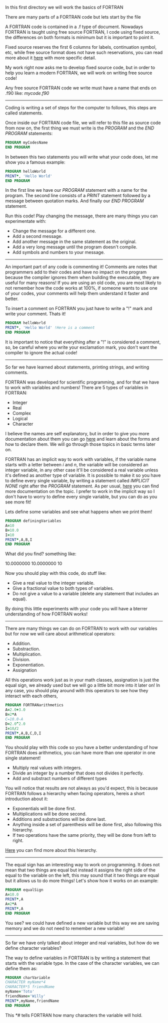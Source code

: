 In this first directory we will work the basics of FORTRAN

There are many parts of a FORTRAN code but lets start by the file

A FORTRAN code is contained in a .f type of document. Nowadays FORTRAN 
is taught using free source FORTRAN, I code using fixed source, the 
differences on both formats is minimum but it is important to point it.

Fixed source reserves the first 6 columns for labels, continuation symbol, 
etc, while free source format does not have such reservations, you can read 
more about it [here](https://people.cs.vt.edu/~asandu/Courses/MTU/CS2911/fortran_notes/node4.html)
with more specific detail. 

My work right now asks me to develop fixed source code, but in order to help
you learn a modern FORTRAN, we will work on writing free source code!

Any free source FORTRAN code we write must have a name that ends on .f90 like: <i>mycode.f90</i>

<hr>
Coding is writing a set of steps for the computer to follows, this steps are called statements.

Once inside our FORTRAN code file, we will refer to this file as source code from now on,
the first thing we must write is the <i>PROGRAM</i> and the <i>END PROGRAM</i> statements:

```fortran
PROGRAM myCodesName 
END PROGRAM
```

In between this two statements you will write what your code does, 
let me show you a famous example:

```fortran
PROGRAM helloWorld
PRINT*, 'Hello World' 
END PROGRAM
```

In the first line we have our <i>PROGRAM</i> statement with a name for the program.
The second line consists of a <i>PRINT</i> statement followed by a message between quotation marks.
And finally our <i> END PROGRAM </i> statement.

Run this code! Play changing the message, there are many things you can experimentate with:
<ul>
  <li>Change the message for a different one.</li>
  <li>Add a second message.</li>
  <li>Add another message in the same statement as the original.</li>
  <li>Add a very long message until the program doesn't compile.</li>
  <li>Add symbols and numbers to your message.</li>
</ul>

<hr>
An important part of any code is commenting it! Comments are notes that programmers add to their codes and have no impact on the program because the compiler ignores them when building the executable, they are useful for many reasons! If you are using an old code, you are most likely to not remember how the code works at 100%, if someone wants to use one of your codes, your comments will help them understand it faster and better. 

To insert a comment on FORTRAN you just have to write a "!" mark and write your comment. Thats it!

```fortran
PROGRAM helloWorld
PRINT*, 'Hello World' !Here is a comment
END PROGRAM
```
It is important to notice that everything after a "!" is considered a comment, so, be careful where you write your exclamation mark, you don't want the compiler to ignore the actual code!

<hr>
So far we have learned about statements, printing strings, and writing comments.

FORTRAN was developed for scientific programming, and for that we have to work with variables and numbers!
There are 5 types of variables in FORTRAN: 
<ul>
  <li>Integer </li>
  <li>Real </li>
  <li>Complex </li>
  <li>Logical </li>
  <li>Character </li>
</ul>

I believe the names are self explanatory, but in order to give you more documentation about them you can go [here](https://pages.mtu.edu/~shene/COURSES/cs201/NOTES/chap02/var-type.html) and learn about the forms and how to declare them. We will go through those topics in basic terms later on.

FORTRAN has an implicit way to work with variables, if the variable name starts with a
letter between <i>i</i> and <i>n</i>, the variable will be considered an integer variable, in any other case it'll be considered a real variable unless it's defined as another type of variable.
It is possible to make it so you have to define every single variable, by writing a statement called <i> IMPLICIT NONE</i> right after the <i>PROGRAM</i> statement. As per usual, [here](https://docs.oracle.com/cd/E19957-01/805-4939/6j4m0vn9v/index.html) you can find more documentation on the topic. I prefer to work in the implicit way so I don't have to worry to define every single variable, but you can do as you see more fit!

Lets define some variables and see what happens when we print them!

```fortran
PROGRAM definingVariables
A=10
B=10.0
I=10
PRINT*,A,B,I
END PROGRAM
```

What did you find? something like:

   10.0000000       10.0000000              10

Now you should play with this code, do stuff like:
<ul>
  <li>Give a real value to the integer variable.</li>
  <li>Give a fractional value to both types of variables.</li>
  <li>Do not give a value to a variable (delete any statement that includes an equal).</li>
</ul>

By doing this little experiments with your code you will have a bterrer understanding of how FORTRAN works!

<hr>
There are many things we can do on FORTRAN to work with our variables but for now we will care about arithmetical operators:

<ul>
  <li>Addition.</li>
  <li>Substraction.</li>
  <li>Multiplication.</li>
  <li>Division.</li>
  <li>Exponentiation.</li>
  <li>Assignation</li>
</ul>

All this operations work just as in your math classes, assignation is just the equal sign, we already used but we will go a little bit more into it later on! In any case, you should play around with this operators to see how they interact with each others, 

```fortran
PROGRAM FORTRANarithmetics
A=2.0+3.0
B=2*A
C=10.0-A
D=2.0^2.0
I=10/2
PRINT*,A,B,C,D,I
END PROGRAM
```
You should play with this code so you have a better understanding of how FORTRAN does arithmetics, you can have more than one operator in one single statement!

<ul>
  <li>Multiply real values with integers.</li>
  <li>Divide an integer by a number that does not divides it perfectly.</li>
  <li>Add and substract numbers of different types</li>
</ul>

You will notice that results are not always as you'd expect, this is because FORTRAN follows a hierarchy when facing operators, hereis a short introduction about it:

<ul>
  <li>Exponentials will be done first.</li>
  <li>Multiplications will be done second.</li>
  <li>Additions and substractions will be done last.</li>
  <li>Anything inside a set of parenthesis will be done first, also following this hierarchy.</li>
  <li>If two operations have the same priority, they will be done from left to right.</li>
</ul>

[Here](https://web.chem.ox.ac.uk/fortran/arithmetic.html) you can find more about this hierarchy.

<hr>

The equal sign has an interesting way to work on programming. It does not mean that two things are equal but instead it assigns the right side of the equal to the variable on the left, this may sound that it two things are equal but it allows us to do more things! Let's show how it works on an example:

```fortran
PROGRAM equalSign
A=10.0
PRINT*,A
A=2*A
PRINT*,A
END PROGRAM
```

You see? we could have defined a new variable but this way we are saving memory and we do not need to remember a new variable!

<hr> 
So far we have only talked about integer and real variables, but how do we define character variables?

The way to define variables in FORTRAN is by writing a statement that starts with the variable type. In the case of the character variables, we can define them as:

```fortran
PROGRAM charVariable
CHARACTER myName*4
CHARACTER*5 friendName
myName='Toto'
friendName='Willy'
PRINT*,myName,friendName
END PROGRAM
```

This <i>*#</i> tells FORTRAN how many characters the variable will hold. 
